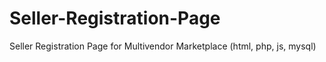# Seller-Registration-Page
Seller Registration Page for Multivendor Marketplace (html, php, js, mysql)
